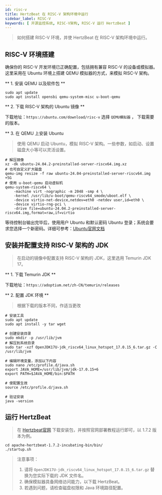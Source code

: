 ```yaml
---
id: risc-v
title: HertzBeat 在 RISC-V 架构环境中运行
sidebar_label: RISC-V
keywords: [ 开源监控系统, RISC-V架构, RISC-V 运行 HertzBeat ]
---
```


> 如何搭建 RISC-V 环境，并使 HertzBeat 在 RISC-V 架构环境中运行。

## RISC-V 环境搭建

确保你的 RISC-V 开发环境已正确配置，包括拥有兼容 RISC-V 的设备或模拟器。这里采用在 Ubuntu 环境上搭建 QEMU 模拟器的方式，来模拟 RISC-V 架构。

** 1. 安装 QEMU 以及软件包 **

```shell
sudo apt update
sudo apt install opensbi qemu-system-misc u-boot-qemu
```

** 2. 下载 RISC-V 架构的 Ubuntu 镜像 **

下载地址：```https://ubuntu.com/download/risc-v```
选择 `QEMU模拟器` ， 下载需要的版本。

** 3. 在 QEMU 上安装 Ubuntu

> 使用 QEMU 启动 Ubuntu，模拟 RISC-V 架构。一些参数，如启动、设置磁盘大小等可以灵活设置。

```shell
# 解压镜像
xz -dk ubuntu-24.04.2-preinstalled-server-riscv64.img.xz
# 也可自定义扩大磁盘
qemu-img resize -f raw ubuntu-24.04-preinstalled-server-riscv64.img +5G
# 使用 u-boot-qemu 启动虚拟机
qemu-system-riscv64 \
    -machine virt -nographic -m 2048 -smp 4 \
    -kernel /usr/lib/u-boot/qemu-riscv64_smode/uboot.elf \
    -device virtio-net-device,netdev=eth0 -netdev user,id=eth0 \
    -device virtio-rng-pci \
    -drive file=ubuntu-24.04.2-preinstalled-server-riscv64.img,format=raw,if=virtio
```

等待控制台输出完毕后，使用用户 Ubuntu 和默认密码 Ubuntu 登录；系统会要求您选择一个新密码。详细可参考：[Ubuntu官网文档](https://canonical-ubuntu-boards.readthedocs-hosted.com/en/latest/how-to/qemu-riscv/)

## 安装并配置支持 RISC-V 架构的 JDK

> 在启动的镜像中配置支持 RISC-V 架构的 JDK，这里选用 Temurin JDK 17。

** 1. 下载 Temurin JDK **

下载地址：```https://adoptium.net/zh-CN/temurin/releases```

** 2. 配置 JDK 环境 **

> 根据下载的版本不同，作适当更改

```shell
# 安装工具
sudo apt update
sudo apt install -y tar wget

# 创建安装目录
sudo mkdir -p /usr/lib/jvm
# 解压到系统目录
sudo tar -xzf OpenJDK17U-jdk_riscv64_linux_hotspot_17.0.15_6.tar.gz -C /usr/lib/jvm

# 编辑环境变量，添加以下内容
sudo nano /etc/profile.d/java.sh
export JAVA_HOME=/usr/lib/jvm/jdk-17.0.15+6
export PATH=$JAVA_HOME/bin:$PATH

# 使配置生效
source /etc/profile.d/java.sh

# 验证安装
java -version
```

## 运行 HertzBeat

> 在 [Hertzbeat官网](https://hertzbeat.apache.org/zh-cn/docs/download/) 下载安装包，并按照官网部署教程运行即可，以 1.7.2 版本为例。

```shell
cd apache-hertzbeat-1.7.2-incubating-bin/bin/
./startup.sh
```

> 注意事项：
> 1. 请将 `OpenJDK17U-jdk_riscv64_linux_hotspot_17.0.15_6.tar.gz` 替换为您实际下载的 JDK 文件名。
> 2. 确保模拟器具备网络访问能力，以下载 HertzBeat。
> 3. 若遇到问题，请检查磁盘权限和 Java 环境路径配置。